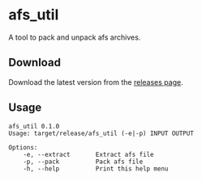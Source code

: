 afs_util
========

A tool to pack and unpack afs archives.

Download
--------

Download the latest version from the [releases page](https://github.com/Isaac-Lozano/afs_util/releases).

Usage
-----

```
afs_util 0.1.0
Usage: target/release/afs_util (-e|-p) INPUT OUTPUT

Options:
    -e, --extract       Extract afs file
    -p, --pack          Pack afs file
    -h, --help          Print this help menu
```